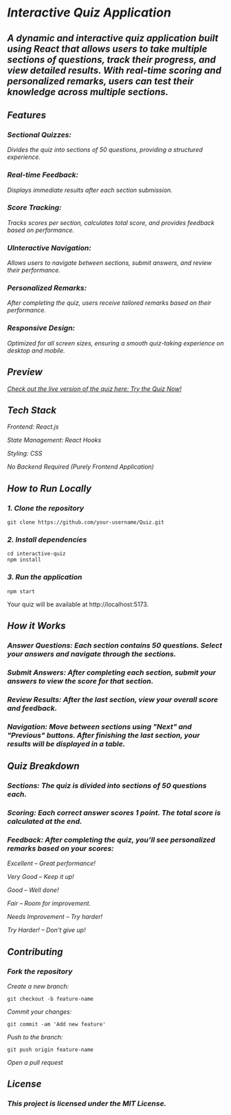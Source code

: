 # *Interactive Quiz Application*
## *A dynamic and interactive quiz application built using React that allows users to take multiple sections of questions, track their progress, and view detailed results. With real-time scoring and personalized remarks, users can test their knowledge across multiple sections.*

## *Features*
### *Sectional Quizzes:*
*Divides the quiz into sections of 50 questions, providing a structured experience.*

### *Real-time Feedback:* 
*Displays immediate results after each section submission.*

### *Score Tracking:*
*Tracks scores per section, calculates total score, and provides feedback based on performance.*

### *UInteractive Navigation:*
*Allows users to navigate between sections, submit answers, and review their performance.*

### *Personalized Remarks:*
*After completing the quiz, users receive tailored remarks based on their performance.*

### *Responsive Design:*
*Optimized for all screen sizes, ensuring a smooth quiz-taking experience on desktop and mobile.*

## *Preview*
*[Check out the live version of the quiz here: Try the Quiz Now!](https://sujan2332.github.io/Quiz/)*

## *Tech Stack*

*Frontend: React.js*

*State Management: React Hooks*

*Styling: CSS*

*No Backend Required (Purely Frontend Application)*

## *How to Run Locally*

### *1. Clone the repository*

```
git clone https://github.com/your-username/Quiz.git
```
### *2. Install dependencies*

```
cd interactive-quiz
npm install
```

### *3. Run the application*

```
npm start
```

Your quiz will be available at http://localhost:5173.

## *How it Works*

### *Answer Questions: Each section contains 50 questions. Select your answers and navigate through the sections.*

### *Submit Answers: After completing each section, submit your answers to view the score for that section.*

### *Review Results: After the last section, view your overall score and feedback.*

### *Navigation: Move between sections using "Next" and "Previous" buttons. After finishing the last section, your results will be displayed in a table.*

## *Quiz Breakdown*

### *Sections: The quiz is divided into sections of 50 questions each.*

### *Scoring: Each correct answer scores 1 point. The total score is calculated at the end.*

### *Feedback: After completing the quiz, you’ll see personalized remarks based on your scores:*

*Excellent – Great performance!*

*Very Good – Keep it up!*

*Good – Well done!*

*Fair – Room for improvement.*

*Needs Improvement – Try harder!*

*Try Harder! – Don't give up!*

## *Contributing*

### *Fork the repository*

*Create a new branch:*
```
git checkout -b feature-name
```

*Commit your changes:*
```
git commit -am 'Add new feature'
```

*Push to the branch:*
```
git push origin feature-name
```

*Open a pull request*

## *License*

### *This project is licensed under the MIT License.*

